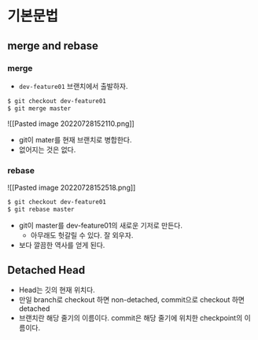 
# 기본문법

## merge and rebase

### merge 
- `dev-feature01` 브랜치에서 출발하자. 

```bash
$ git checkout dev-feature01
$ git merge master 
```

![[Pasted image 20220728152110.png]]

- git이 mater를 현재 브랜치로 병합한다. 
- 없어지는 것은 없다. 

### rebase

![[Pasted image 20220728152518.png]]

```bash
$ git checkout dev-feature01
$ git rebase master 
```

- git이 master를 dev-feature01의 새로운 기저로 만든다. 
	- 아무래도 헛갈릴 수 있다. 잘 외우자. 
- 보다 깔끔한 역사를 얻게 된다. 

## Detached Head 

- Head는 깃의 현재 위치다. 
- 만일 branch로 checkout 하면 non-detached, commit으로 checkout 하면 detached 
- 브랜치란 해당 줄기의 이름이다. commit은 해당 줄기에 위치한 checkpoint의 이름이다. 
